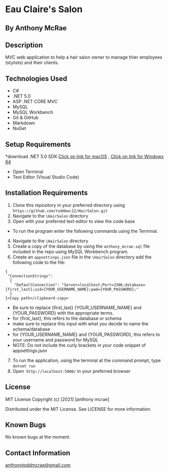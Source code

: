 # Eau Claire's Salon

## By Anthony McRae
## Description
MVC web application to help a hair salon owner to manage thier employees (stylists) and their clients.

## Technologies Used
* C#
* .NET 5.0 
* ASP .NET CORE MVC
* MySQL
* MySQL Workbench
* Git & GitHub
* Markdown
* NuGet
## Setup Requirements
*download .NET 5.0 SDK  [Click on link for macOS](https://dotnet.microsoft.com/download/dotnet/thank-you/sdk-5.0.401-macos-x64-installer) , [Click on link for Windows 64](https://dotnet.microsoft.com/download/dotnet/thank-you/sdk-5.0.401-windows-x64-installer)
* Open Terminal
* Text Editor (Visual Studio Code)

## Installation Requirements
1. Clone this repository in your preferred directory using `https://github.com/toddmac12/HairSalon.git`
2. Navigate to the `\HairSalon` directory
3. Open with your preferred text editor to view the code base
* To run the program enter the following commands using the Terminal.

4. Navigate to the `\HairSalon` directory
5. Create a copy of the database by using the `anthony_mcrae.sql` file included in the repo using MySQL Workbench program.
6. Create an `appsettings.json` file in the `\HairSalon` directory add the following code to the file:
```
{
 "ConnectionStrings":
  {
    "DefaultConnection": "Server=localhost;Port=3306;database={first_last};uid={YOUR_USERNAME_NAME};pwd={YOUR_PASSWORD};"
  }
}>Copy path</clipboard-copy>
```

* Be sure to replace {first_last} {YOUR_USERNAME_NAME} and {YOUR_PASSWORD} with the appropriate terms.
* for {first_last}, this refers to the database or schema
* make sure to replace this input with what you decide to name the schema/database
* for {YOUR_USERNAME_NAME} and {YOUR_PASSWORD}, this refers to your username and password for MySQL
* NOTE: Do not include the curly brackets in your code snippet of appsettings.json

7. To run the application, using the terminal at the command prompt, type `dotnet run`
8. Open` http://localhost:5000/` in your preferred browser
  
## License
MIT License
Copyright (c) [2021] [anthony mcrae]

Distributed under the MIT License. See LICENSE for more information.

## Known Bugs
No known bugs at the moment.

## Contact Information
anthonytoddmcrae@gmail.com